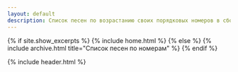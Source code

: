 ```yaml
---
layout: default
description: Список песен по возрастанию своих порядковых номеров в сборнике
---
```


{% if site.show_excerpts %}
  {% include home.html %}
{% else %}
  {% include archive.html title="Список песен по номерам" %}
{% endif %}

{% include header.html %}
